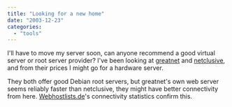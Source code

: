 ```yaml
---
title: "Looking for a new home"
date: "2003-12-23"
categories: 
  - "tools"
---
```


I'll have to move my server soon, can anyone recommend a good virtual server or root server provider? I've been looking at [greatnet](http://www.greatnet.de) and [netclusive](http://www.netclusive.de/), and from their prices I might go for a hardware server.

They both offer good Debian root servers, but greatnet's own web server seems reliably faster than netclusive, they might have better connectivity from here. [Webhostlists.de](http://webhostlist.de/)'s connectivity statistics confirm this.
